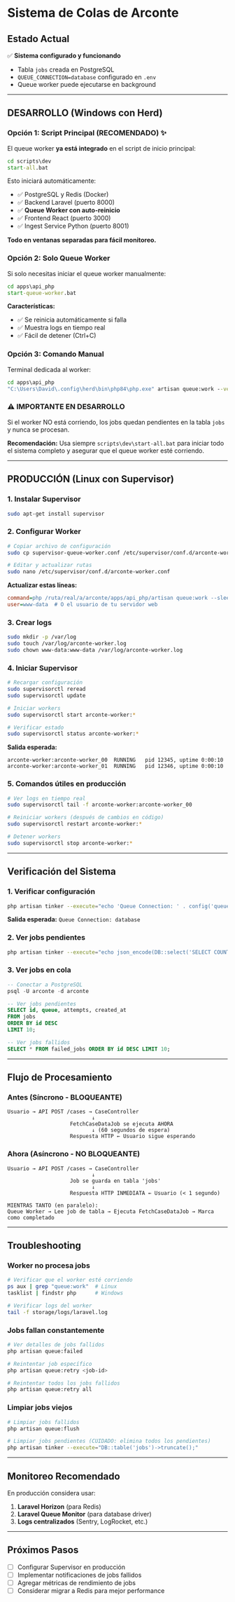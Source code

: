 # Sistema de Colas de Arconte

## Estado Actual

✅ **Sistema configurado y funcionando**
- Tabla `jobs` creada en PostgreSQL
- `QUEUE_CONNECTION=database` configurado en `.env`
- Queue worker puede ejecutarse en background

---

## DESARROLLO (Windows con Herd)

### Opción 1: Script Principal (RECOMENDADO) ✨

El queue worker **ya está integrado** en el script de inicio principal:

```cmd
cd scripts\dev
start-all.bat
```

Esto iniciará automáticamente:
- ✅ PostgreSQL y Redis (Docker)
- ✅ Backend Laravel (puerto 8000)
- ✅ **Queue Worker con auto-reinicio**
- ✅ Frontend React (puerto 3000)
- ✅ Ingest Service Python (puerto 8001)

**Todo en ventanas separadas para fácil monitoreo.**

### Opción 2: Solo Queue Worker

Si solo necesitas iniciar el queue worker manualmente:

```cmd
cd apps\api_php
start-queue-worker.bat
```

**Características:**
- ✅ Se reinicia automáticamente si falla
- ✅ Muestra logs en tiempo real
- ✅ Fácil de detener (Ctrl+C)

### Opción 3: Comando Manual

Terminal dedicada al worker:

```cmd
cd apps\api_php
"C:\Users\David\.config\herd\bin\php84\php.exe" artisan queue:work --verbose --tries=3 --timeout=120
```

### ⚠️ IMPORTANTE EN DESARROLLO

Si el worker NO está corriendo, los jobs quedan pendientes en la tabla `jobs` y nunca se procesan.

**Recomendación:** Usa siempre `scripts\dev\start-all.bat` para iniciar todo el sistema completo y asegurar que el queue worker esté corriendo.

---

## PRODUCCIÓN (Linux con Supervisor)

### 1. Instalar Supervisor

```bash
sudo apt-get install supervisor
```

### 2. Configurar Worker

```bash
# Copiar archivo de configuración
sudo cp supervisor-queue-worker.conf /etc/supervisor/conf.d/arconte-worker.conf

# Editar y actualizar rutas
sudo nano /etc/supervisor/conf.d/arconte-worker.conf
```

**Actualizar estas líneas:**
```ini
command=php /ruta/real/a/arconte/apps/api_php/artisan queue:work --sleep=3 --tries=3 --max-time=3600
user=www-data  # O el usuario de tu servidor web
```

### 3. Crear logs

```bash
sudo mkdir -p /var/log
sudo touch /var/log/arconte-worker.log
sudo chown www-data:www-data /var/log/arconte-worker.log
```

### 4. Iniciar Supervisor

```bash
# Recargar configuración
sudo supervisorctl reread
sudo supervisorctl update

# Iniciar workers
sudo supervisorctl start arconte-worker:*

# Verificar estado
sudo supervisorctl status arconte-worker:*
```

**Salida esperada:**
```
arconte-worker:arconte-worker_00  RUNNING   pid 12345, uptime 0:00:10
arconte-worker:arconte-worker_01  RUNNING   pid 12346, uptime 0:00:10
```

### 5. Comandos útiles en producción

```bash
# Ver logs en tiempo real
sudo supervisorctl tail -f arconte-worker:arconte-worker_00

# Reiniciar workers (después de cambios en código)
sudo supervisorctl restart arconte-worker:*

# Detener workers
sudo supervisorctl stop arconte-worker:*
```

---

## Verificación del Sistema

### 1. Verificar configuración

```bash
php artisan tinker --execute="echo 'Queue Connection: ' . config('queue.default') . PHP_EOL;"
```

**Salida esperada:** `Queue Connection: database`

### 2. Ver jobs pendientes

```bash
php artisan tinker --execute="echo json_encode(DB::select('SELECT COUNT(*) as count FROM jobs'));"
```

### 3. Ver jobs en cola

```sql
-- Conectar a PostgreSQL
psql -U arconte -d arconte

-- Ver jobs pendientes
SELECT id, queue, attempts, created_at
FROM jobs
ORDER BY id DESC
LIMIT 10;

-- Ver jobs fallidos
SELECT * FROM failed_jobs ORDER BY id DESC LIMIT 10;
```

---

## Flujo de Procesamiento

### Antes (Síncrono - BLOQUEANTE)
```
Usuario → API POST /cases → CaseController
                           ↓
                    FetchCaseDataJob se ejecuta AHORA
                           ↓ (60 segundos de espera)
                    Respuesta HTTP ← Usuario sigue esperando
```

### Ahora (Asíncrono - NO BLOQUEANTE)
```
Usuario → API POST /cases → CaseController
                           ↓
                    Job se guarda en tabla 'jobs'
                           ↓
                    Respuesta HTTP INMEDIATA ← Usuario (< 1 segundo)

MIENTRAS TANTO (en paralelo):
Queue Worker → Lee job de tabla → Ejecuta FetchCaseDataJob → Marca como completado
```

---

## Troubleshooting

### Worker no procesa jobs

```bash
# Verificar que el worker esté corriendo
ps aux | grep "queue:work"  # Linux
tasklist | findstr php      # Windows

# Verificar logs del worker
tail -f storage/logs/laravel.log
```

### Jobs fallan constantemente

```bash
# Ver detalles de jobs fallidos
php artisan queue:failed

# Reintentar job específico
php artisan queue:retry <job-id>

# Reintentar todos los jobs fallidos
php artisan queue:retry all
```

### Limpiar jobs viejos

```bash
# Limpiar jobs fallidos
php artisan queue:flush

# Limpiar jobs pendientes (CUIDADO: elimina todos los pendientes)
php artisan tinker --execute="DB::table('jobs')->truncate();"
```

---

## Monitoreo Recomendado

En producción considera usar:

1. **Laravel Horizon** (para Redis)
2. **Laravel Queue Monitor** (para database driver)
3. **Logs centralizados** (Sentry, LogRocket, etc.)

---

## Próximos Pasos

- [ ] Configurar Supervisor en producción
- [ ] Implementar notificaciones de jobs fallidos
- [ ] Agregar métricas de rendimiento de jobs
- [ ] Considerar migrar a Redis para mejor performance
